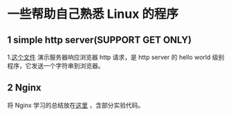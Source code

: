 # 一些帮助自己熟悉 Linux 的程序

## 1 simple http server(SUPPORT GET ONLY)

1.[这个文件](./src/simple_http_server/server1_response_browser.cpp) 演示服务器响应浏览器 http 请求，是 http server 的 hello world 级别程序，它发送一个字符串到浏览器。

## 2 Nginx

将 Nginx 学习的总结放在[这里](./src/nginx/) ，含部分实验代码。




